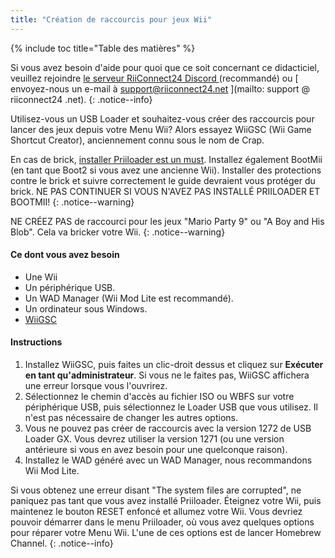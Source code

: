 ```yaml
---
title: "Création de raccourcis pour jeux Wii"
---
```


{% include toc title="Table des matières" %}

Si vous avez besoin d'aide pour quoi que ce soit concernant ce didacticiel, veuillez rejoindre [ le serveur RiiConnect24 Discord ](https://discord.gg/rc24) (recommandé) ou [ envoyez-nous un e-mail à support@riiconnect24.net ](mailto: support @ riiconnect24 .net).
{: .notice--info}

Utilisez-vous un USB Loader et souhaitez-vous créer des raccourcis pour lancer des jeux depuis votre Menu Wii? Alors essayez WiiGSC (Wii Game Shortcut Creator), anciennement connu sous le nom de Crap.

En cas de brick, [installer Priiloader est un must](/priiloader). Installez également BootMii (en tant que Boot2 si vous avez une ancienne Wii). Installer des protections contre le brick et suivre correctement le guide devraient vous protéger du brick. NE PAS CONTINUER SI VOUS N'AVEZ PAS INSTALLÉ PRIILOADER ET BOOTMII!
{: .notice--warning}

NE CRÉEZ PAS de raccourci pour les jeux "Mario Party 9" ou "A Boy and His Blob". Cela va bricker votre Wii.
{: .notice--warning}

#### Ce dont vous avez besoin

* Une Wii
* Un périphérique USB.
* Un WAD Manager (Wii Mod Lite est recommandé).
* Un ordinateur sous Windows.
* [WiiGSC](https://wiidatabase.de/downloads/pc-tools/wiigsc-ehemals-crap/)

#### Instructions

1. Installez WiiGSC, puis faites un clic-droit dessus et cliquez sur **Exécuter en tant qu'administrateur**. Si vous ne le faites pas, WiiGSC affichera une erreur lorsque vous l'ouvrirez.
2. Sélectionnez le chemin d'accès au fichier ISO ou WBFS sur votre périphérique USB, puis sélectionnez le Loader USB que vous utilisez. Il n'est pas nécessaire de changer les autres options.
3. Vous ne pouvez pas créer de raccourcis avec la version 1272 de USB Loader GX. Vous devrez utiliser la version 1271 (ou une version antérieure si vous en avez besoin pour une quelconque raison).
4. Installez le WAD généré avec un WAD Manager, nous recommandons Wii Mod Lite.

Si vous obtenez une erreur disant "The system files are corrupted", ne paniquez pas tant que vous avez installé Priiloader. Éteignez votre Wii, puis maintenez le bouton RESET enfoncé et allumez votre Wii. Vous devriez pouvoir démarrer dans le menu Priiloader, où vous avez quelques options pour réparer votre Menu Wii. L'une de ces options est de lancer Homebrew Channel.
{: .notice--info}
